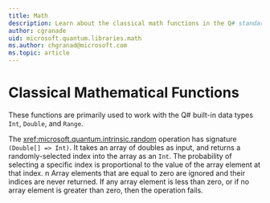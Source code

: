 ```yaml
---
title: Math
description: Learn about the classical math functions in the Q# standard libraries that are used with the built-in data types. 
author: cgranade
uid: microsoft.quantum.libraries.math
ms.author: chgranad@microsoft.com 
ms.topic: article
---
```


# Classical Mathematical Functions #

These functions are primarily used to work with the Q# built-in data types `Int`, `Double`, and `Range`.

The <xref:microsoft.quantum.intrinsic.random> operation has signature `(Double[] => Int)`.
It takes an array of doubles as input, and returns a randomly-selected index into the array as an `Int`.
The probability of selecting a specific index is proportional to the value of the array element at that index. n
Array elements that are equal to zero are ignored and their indices are never returned.
If any array element is less than zero, or if no array element is greater than zero, then the operation fails.

